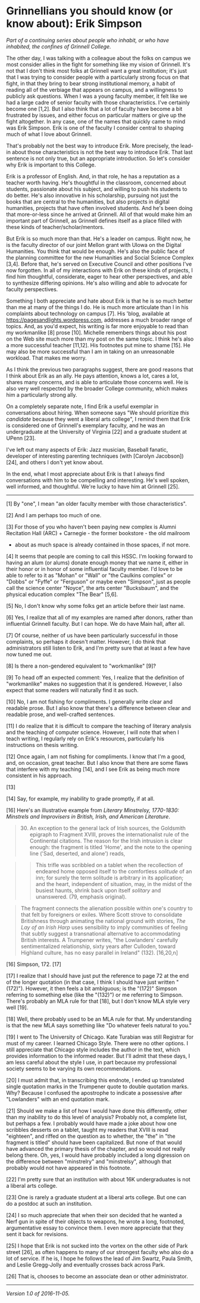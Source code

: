 Grinnellians you should know (or know about): Erik Simpson
==========================================================

*Part of a continuing series about people who inhabit, or who have
inhabited, the confines of Grinnell College.*

The other day, I was talking with a colleague about the folks on campus
we most consider allies in the fight for something like my vision of
Grinnell.  It's not that I don't think most folks at Grinnell want a
great institution; it's just that I was trying to consider people with
a particularly strong focus on that fight, in that they bring to bear
strong institutional memory, a habit of reading all of the verbiage
that appears on campus, and a willingness to publicly ask questions.
When I was a young faculty member, it felt like we had a large cadre
of senior faculty with those characteristics.  I've certainly become
one [1,2].  But I also think that a lot of faculty have become a bit
frustrated by issues, and either focus on particular matters or give up
the fight altogether.  In any case, one of the names that quickly came
to mind was Erik Simpson.  Erik is one of the faculty I consider central
to shaping much of what I love about Grinnell.

That's probably not the best way to introduce Erik.  More precisely,
the lead-in about those characteristics is not the best way to introduce
Erik.  That last sentence is not only true, but an appropriate introduction.
So let's consider why Erik is important to this College.

Erik is a professor of English.  And, in that role, he has a reputation
as a teacher worth having.  He's thoughtful in the classroom, concerned
about students, passionate about his subject, and willing to push
his students to do better.  He's also innovative in his scholarship,
pursuing not just the books that are central to the humanities, but also
projects in digital humanities, projects that have often involved
students.  And he's been doing that more-or-less since he arrived at
Grinnell.  All of that would make him an important part of Grinnell,
as Grinnell defines itself as a place filled with these kinds of
teacher/scholar/mentors.

But Erik is so much more than that.  He's a leader on campus.  Right now,
he is the faculty director of our joint Mellon grant with UIowa on the
Digital Humanities.  You think that would be enough.  He's also the public
face of the planning committee for the new Humanities and Social Science
Complex [3,4].  Before that, he's served on Executive Council and other
positions I've now forgotten.  In all of my interactions with Erik on
these kinds of projects, I find him thoughtful, considerate, eager to hear
other perspectives, and able to synthesize differing opinions.  He's also
willing and able to advocate for faculty perspectives.

Something I both appreciate and hate about Erik is that he is so much
better than me at many of the things I do.  He is much more articulate
than I in his complaints about technology on campus [7].  His 'blog,
available at <https://pagesandlights.wordpress.com>, addresses a much
broader range of topics.  And, as you'd expect, his writing is far more
enjoyable to read than my workmanlike [8] prose [10].  Michelle remembers
things about his post on the Web site much more than my post on the
same topic.  I think he's also a more successful teacher [11,12].
His footnotes put mine to shame [15].  He may also be more successful
than I am in taking on an unreasonable workload.  That makes me worry.

As I think the previous two paragraphs suggest, there are good reasons
that I think about Erik as an ally.  He pays attention, knows a lot,
cares a lot, shares many concerns, and is able to articulate those
concerns well.  He is also very well respected by the broader College
community, which makes him a particularly strong ally.

On a completely separate note, I find Erik a useful exemplar in
conversations about hiring.  When someone says "We should prioritize
*this candidate* because they went a liberal arts college", I remind
them that Erik is considered one of Grinnell's exemplary faculty, and he
was an undergraduate at the University of Virginia [22] and a graduate
student at UPenn [23].

I've left out many aspects of Erik: Jazz musician, Baseball fanatic,
developer of interesting parenting techniques (with [Carolyn Jacobson])
[24], and others I don't yet know about.

In the end, what I most appreciate about Erik is that I always find
conversations with him to be compelling and interesting.  He's well
spoken, well informed, and thoughtful.  We're lucky to have him at
Grinnell [25].

---

[1] By "one", I mean "an older faculty member with those characteristics".

[2] And I am perhaps too much of one.

[3] For those of you who haven't been paying new complex is Alumni
Recitation Hall (ARC) + Carnegie - the former bookstore - the old mailroom
+ about as much space is already contained in those spaces, if not more.

[4] It seems that people are coming to call this HSSC.  I'm looking
forward to having an alum (or alums) donate enough money that we name it,
either in their honor or in honor of some influential faculty member.
I'd love to be able to refer to it as "Mohan" or "Wall" or "the Caulkins
complex" or "Dobbs" or "Fyffe" or "Ferguson" or maybe even "Simpson", just
as people call the science center "Noyce", the arts center "Bucksbaum",
and the physical education complex "The Bear" [5,6].

[5] No, I don't know why some folks get an article before their last
name.

[6] Yes, I realize that all of my examples are named after donors, rather
than influential Grinnell faculty.  But I can hope.  We do have Main
hall, after all.

[7] Of course, neither of us have been particularly successful in those
complaints, so perhaps it doesn't matter.  However, I do think that 
administrators still listen to Erik, and I'm pretty sure that at least
a few have now tuned me out.

[8] Is there a non-gendered equivalent to "workmanlike" [9]?

[9] To head off an expected comment: Yes, I realize that the definition
of "workmanlike" makes no suggestion that it is gendered.  However, I
also expect that some readers will naturally find it as such.

[10] No, I am not fishing for compliments.  I generally write clear and 
readable prose.  But I also know that there's a difference between clear
and readable prose, and well-crafted sentences.  

[11] I do realize that it is difficult to compare the teaching of
literary analysis and the teaching of computer science.  However,
I will note that when I teach writing, I regularly rely on Erik's
resources, particularly his instructions on thesis writing.

[12] Once again, I am not fishing for compliments.  I know that I'm a
good, and, on occasion, great teacher.  But I also know that there are
some flaws that interfere with my teaching [14], and I see Erik as 
being much more consistent in his approach.

[13] 

[14] Say, for example, my inability to grade promptly, if at all.

[16] Here's an illustrative example from _Literary Minstrelsy, 1770-1830:
Minstrels and Improvisers in British, Irish, and American Literature_.

> 30. An exception to the general lack of Irish sources, the Goldsmith
  epigraph to Fragment XVIII, proves the internationalist rule of the
  Continental citations.  The reason for the Irish intrusion is clear
  enough: the fragment is titled 'Home', and the note to the opening
  line ('Sad, deserted, and alone') reads,

>> This trifle was scribbled on a tablet when the recollection of endeared
   home opposed itself to the comfortless *solitude* of an inn; for surely
   the term solitude is arbitrary in its application; and the heart,
   independent of situation, may, in the midst of the busiest haunts,
   shrink back upon itself *solitary* and unanswered.  (79, emphasis
   original).

> The fragment connects the alienation possible within one's country to 
  that felt by foreigners or exiles.  Where Scott strove to consolidate
  Britishness through animating the national ground with stories, *The
  Lay of an Irish Harp* uses sensibility to imply communities of feeling
  that subtly suggest a transnational alternative to accommodating
  British interests.  A Trumpener writes, "the Lowlanders' carefully
  sentimentalized relationship, sixty years after Culloden, toward
  Highland culture, has no easy parallel in Ireland" (132). [16,20,n]

[16] Simpson, 172. [17]

[17] I realize that I should have just put the reference to page 72
at the end of the longer quotation (in that case, I think I should
have just written "(172)").  However, it then feels a bit ambiguous;
is the "(172)" Simpson referring to something else (like the "(132)")
or me referring to Simpson.  There's probably an MLA rule for that [18],
but I don't know MLA style very well [19].

[18] Well, there probably used to be an MLA rule for that.  My understanding
is that the new MLA says something like "Do whatever feels natural to
you."

[19] I went to The University of Chicago.  Kate Turabian was still
Registrar for must of my career.  I learned Chicago Style.  There were
no other options.  I still appreciate that Chicago style includes the
author in the text, which provides information to the informed reader.
But I'll admit that these days, I am less careful about the style I
use, in part because my professional society seems to be varying its
own recommendations.

[20] I must admit that, in transcribing this endnote, I ended up translated
single quotation marks in the Trumpener quote to double quotation marks.
Why?  Because I confused the apostrophe to indicate a possessive after
"Lowlanders" with an end quotation mark.

[21] Should we make a list of how I would have done this differently,
other than my inability to do this level of analysis?  Probably not,
a complete list, but perhaps a few.  I probably would have made a joke
about how one scribbles desserts on a tablet, taught my readers that
XVIII is read "eighteen", and riffed on the question as to whether,
the "the" in "the fragment is titled" should have been capitalized.
But none of that would have advanced the primary thesis of the chapter,
and so would not really belong there.  Oh, yes, I would have probably
included a long digression on the difference between "minstrelry" and
"minstrelsy", although that probably would not have appeared in this
footnote.

[22] I'm pretty sure that an institution with about 16K undergraduates
is not a liberal arts college.

[23] One is rarely a graduate student at a liberal arts college.  But
one can do a postdoc at such an institution.

[24] I so much appreciate that when their son decided that he wanted a
Nerf gun in spite of their objects to weapons, he wrote a long, footnoted,
argumentative essay to convince them.  I even more appreciate that they
sent it back for revisions.

[25] I hope that Erik is not sucked into the vortex on the other side of
Park street [26], as often happens to many of our strongest faculty who
also do a lot of service.  If he is, I hope he follows the lead of Jim
Swartz, Paula Smith, and Leslie Gregg-Jolly and eventually crosses back
across Park.

[26] That is, chooses to become an associate dean or other administrator.

---

*Version 1.0 of 2016-11-05.*
